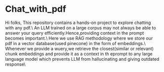 # Chat_with_pdf


Hi folks,
This repository contains a hands-on project to explore chatting with any pdf.\\
An LLM trained on a large corpus may not always be able to answer your query efficiently.Hence,providing context in the prompt becomes important.\\
Here we use RAG methodology where we store our pdf in a vector database(used pinecone) in the form of embeddings.\\
Whenever we provide a wuery,we retrieve the closest(similar or relevant) chunk embeddings and provide it as a context in th eprompt to any large language model which prevents LLM from hallucinating and giving outdated response\\
